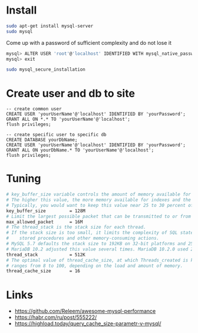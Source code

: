 # Install
```bash
sudo apt-get install mysql-server
sudo mysql
````

Come up with a password of sufficient complexity and do not lose it
```bash
mysql> ALTER USER 'root'@'localhost' IDENTIFIED WITH mysql_native_password BY 'YOUR_PASSWORD';
mysql> exit
````

```bash
sudo mysql_secure_installation
````

# Create user and db to site
```mysql
-- create common user
CREATE USER 'yourUserName'@'localhost' IDENTIFIED BY 'yourPassword';
GRANT ALL ON *.* TO 'yourUserName'@'localhost';
flush privileges;

-- create specific user to specific db
CREATE DATABASE yourDbName;
CREATE USER 'yourUserName'@'localhost' IDENTIFIED BY 'yourPassword';
GRANT ALL ON yourDbName.* TO 'yourUserName'@'localhost';
flush privileges;
```

# Tuning


```bash
# key_buffer_size variable controls the amount of memory available for the MySQL index buffer. 
# The higher this value, the more memory available for indexes and the better the performance. 
# Typically, you would want to keep this value near 25 to 30 percent of the total available memory on the server.
key_buffer_size         = 128M
# Limit the largest possible packet that can be transmitted to or from a MySQL 8.0 server or client
max_allowed_packet      = 16M
# The thread_stack is the stack size for each thread. 
# If the stack size is too small, it limits the complexity of SQL statements, the recursion depth of 
#    stored procedures and other memory-consuming actions. 
# MySQL 5.7 defaults the stack size to 192KB on 32-bit platforms and 256KB on 64-bit systems. 
# MariaDB 10.2 adjusted this value several times. MariaDB 10.2.0 used 290KB, 10.2.1 used 291KB and 10.2.5 used 292KB.
thread_stack            = 512K
# The optimal value of thread_cache_size, at which Threads_created is kept at an acceptable level, 
# ranges from 8 to 100, depending on the load and amount of memory.
thread_cache_size       = 16
```



# Links
- https://github.com/Releem/awesome-mysql-performance
- https://habr.com/ru/post/555222/
- https://highload.today/query_cache_size-parametr-v-mysql/

